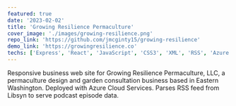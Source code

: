 ```yaml
---
featured: true
date: '2023-02-02'
title: 'Growing Resilience Permaculture'
cover_image: './images/growing-resilience.png'
repo_link: 'https://github.com/jmcginty15/growing-resilience'
demo_link: 'https://growingresilience.co'
techs: ['Express', 'React', 'JavaScript', 'CSS3', 'XML', 'RSS', 'Azure Cloud Services']
---
```


Responsive business web site for Growing Resilience Permaculture, LLC, a permaculture design and garden consultation business based in Eastern Washington. Deployed with Azure Cloud Services. Parses RSS feed from Libsyn to serve podcast episode data.
